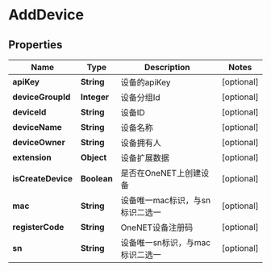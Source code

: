 
# AddDevice

## Properties
Name | Type | Description | Notes
------------ | ------------- | ------------- | -------------
**apiKey** | **String** | 设备的apiKey |  [optional]
**deviceGroupId** | **Integer** | 设备分组Id |  [optional]
**deviceId** | **String** | 设备ID |  [optional]
**deviceName** | **String** | 设备名称 |  [optional]
**deviceOwner** | **String** | 设备拥有人 |  [optional]
**extension** | **Object** | 设备扩展数据 |  [optional]
**isCreateDevice** | **Boolean** | 是否在OneNET上创建设备 |  [optional]
**mac** | **String** | 设备唯一mac标识，与sn标识二选一 |  [optional]
**registerCode** | **String** | OneNET设备注册码 |  [optional]
**sn** | **String** | 设备唯一sn标识，与mac标识二选一 |  [optional]



